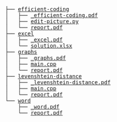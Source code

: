 <pre>
├── <a href="./efficient-coding">efficient-coding</a>
│   ├── <a href="./efficient-coding/_efficient-coding.pdf">_efficient-coding.pdf</a>
│   ├── <a href="./efficient-coding/edit-picture.py">edit-picture.py</a>
│   └── <a href="./efficient-coding/report.pdf">report.pdf</a>
├── <a href="./excel">excel</a>
│   ├── <a href="./excel/_excel.pdf">_excel.pdf</a>
│   └── <a href="./excel/solution.xlsx">solution.xlsx</a>
├── <a href="./graphs">graphs</a>
│   ├── <a href="./graphs/_graphs.pdf">_graphs.pdf</a>
│   ├── <a href="./graphs/main.cpp">main.cpp</a>
│   └── <a href="./graphs/report.pdf">report.pdf</a>
├── <a href="./levenshtein-distance">levenshtein-distance</a>
│   ├── <a href="./levenshtein-distance/_levenshtein-distance.pdf">_levenshtein-distance.pdf</a>
│   ├── <a href="./levenshtein-distance/main.cpp">main.cpp</a>
│   └── <a href="./levenshtein-distance/report.pdf">report.pdf</a>
└── <a href="./word">word</a>
    ├── <a href="./word/_word.pdf">_word.pdf</a>
    └── <a href="./word/report.pdf">report.pdf</a>
</pre>
